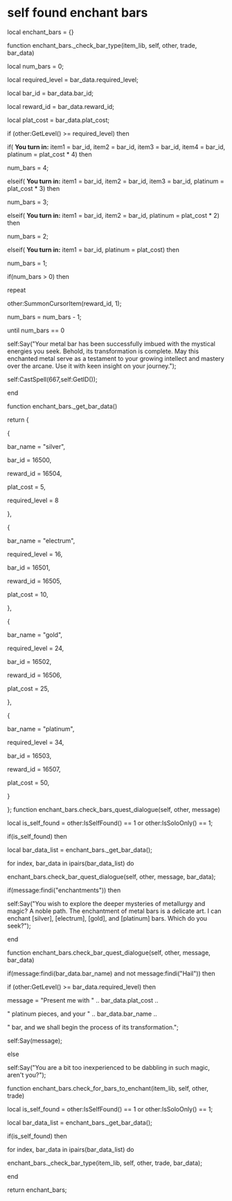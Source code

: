 # self found enchant bars





local enchant_bars = {}

function enchant_bars._check_bar_type(item_lib, self, other, trade, bar_data)

local num_bars = 0;

local required_level = bar_data.required_level;

local bar_id = bar_data.bar_id;

local reward_id = bar_data.reward_id;

local plat_cost = bar_data.plat_cost;


if (other:GetLevel() >= required_level) then





if( **You turn in:** item1 = bar_id, item2 = bar_id, item3 = bar_id, item4 = bar_id, platinum = plat_cost * 4) then



num_bars = 4;


elseif( **You turn in:** item1 = bar_id, item2 = bar_id, item3 = bar_id, platinum = plat_cost * 3) then




num_bars = 3;


elseif( **You turn in:** item1 = bar_id, item2 = bar_id, platinum = plat_cost * 2) then



num_bars = 2;


elseif( **You turn in:** item1 = bar_id, platinum = plat_cost) then



num_bars = 1;






if(num_bars > 0) then



repeat




other:SummonCursorItem(reward_id, 1); 




num_bars = num_bars - 1;



until num_bars == 0



self:Say("Your metal bar has been successfully imbued with the mystical energies you seek. Behold, its transformation is complete. May this enchanted metal serve as a testament to your growing intellect and mastery over the arcane. Use it with keen insight on your journey.");



self:CastSpell(667,self:GetID()); 


end

function enchant_bars._get_bar_data()

return {


{







bar_name = "silver",



bar_id = 16500,



reward_id = 16504,



plat_cost = 5,



required_level = 8


},


{







bar_name = "electrum",



required_level = 16,



bar_id = 16501,



reward_id = 16505,



plat_cost = 10,


},


{







bar_name = "gold",



required_level = 24,



bar_id = 16502,



reward_id = 16506,



plat_cost = 25,


},


{







bar_name = "platinum",



required_level = 34,



bar_id = 16503,



reward_id = 16507,



plat_cost = 50,


}

};
function enchant_bars.check_bars_quest_dialogue(self, other, message)


local is_self_found = other:IsSelfFound() == 1 or other:IsSoloOnly() == 1;

if(is_self_found) then



local bar_data_list = enchant_bars._get_bar_data();






for index, bar_data in ipairs(bar_data_list) do



enchant_bars.check_bar_quest_dialogue(self, other, message, bar_data);




if(message:findi("enchantments")) then



self:Say("You wish to explore the deeper mysteries of metallurgy and magic? A noble path. The enchantment of metal bars is a delicate art. I can enchant [silver], [electrum], [gold], and [platinum] bars. Which do you seek?");




end

function enchant_bars.check_bar_quest_dialogue(self, other, message, bar_data)

if(message:findi(bar_data.bar_name) and not message:findi("Hail")) then


if (other:GetLevel() >= bar_data.required_level) then



message = "Present me with " .. bar_data.plat_cost ..





 " platinum pieces, and your " .. bar_data.bar_name ..





 " bar, and we shall begin the process of its transformation.";



self:Say(message);


else



self:Say("You are a bit too inexperienced to be dabbling in such magic, aren't you?");



function enchant_bars.check_for_bars_to_enchant(item_lib, self, other, trade)


local is_self_found = other:IsSelfFound() == 1 or other:IsSoloOnly() == 1;


local bar_data_list = enchant_bars._get_bar_data();


if(is_self_found) then





for index, bar_data in ipairs(bar_data_list) do



enchant_bars._check_bar_type(item_lib, self, other, trade, bar_data);

end

return enchant_bars;
